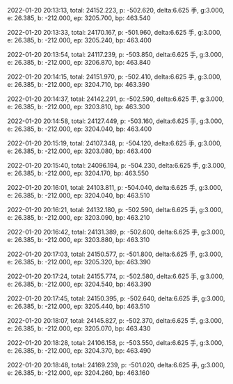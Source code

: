2022-01-20 20:13:13, total: 24152.223, p: -502.620, delta:6.625 手, g:3.000, e: 26.385, b: -212.000, ep: 3205.700, bp: 463.540

2022-01-20 20:13:33, total: 24170.167, p: -501.960, delta:6.625 手, g:3.000, e: 26.385, b: -212.000, ep: 3205.240, bp: 463.400

2022-01-20 20:13:54, total: 24117.239, p: -503.850, delta:6.625 手, g:3.000, e: 26.385, b: -212.000, ep: 3206.870, bp: 463.840

2022-01-20 20:14:15, total: 24151.970, p: -502.410, delta:6.625 手, g:3.000, e: 26.385, b: -212.000, ep: 3204.710, bp: 463.390

2022-01-20 20:14:37, total: 24142.291, p: -502.590, delta:6.625 手, g:3.000, e: 26.385, b: -212.000, ep: 3203.810, bp: 463.300

2022-01-20 20:14:58, total: 24127.449, p: -503.160, delta:6.625 手, g:3.000, e: 26.385, b: -212.000, ep: 3204.040, bp: 463.400

2022-01-20 20:15:19, total: 24107.348, p: -504.120, delta:6.625 手, g:3.000, e: 26.385, b: -212.000, ep: 3203.080, bp: 463.400

2022-01-20 20:15:40, total: 24096.194, p: -504.230, delta:6.625 手, g:3.000, e: 26.385, b: -212.000, ep: 3204.170, bp: 463.550

2022-01-20 20:16:01, total: 24103.811, p: -504.040, delta:6.625 手, g:3.000, e: 26.385, b: -212.000, ep: 3204.040, bp: 463.510

2022-01-20 20:16:21, total: 24132.180, p: -502.590, delta:6.625 手, g:3.000, e: 26.385, b: -212.000, ep: 3203.090, bp: 463.210

2022-01-20 20:16:42, total: 24131.389, p: -502.600, delta:6.625 手, g:3.000, e: 26.385, b: -212.000, ep: 3203.880, bp: 463.310

2022-01-20 20:17:03, total: 24150.577, p: -501.800, delta:6.625 手, g:3.000, e: 26.385, b: -212.000, ep: 3205.320, bp: 463.390

2022-01-20 20:17:24, total: 24155.774, p: -502.580, delta:6.625 手, g:3.000, e: 26.385, b: -212.000, ep: 3204.540, bp: 463.390

2022-01-20 20:17:45, total: 24150.395, p: -502.640, delta:6.625 手, g:3.000, e: 26.385, b: -212.000, ep: 3205.440, bp: 463.510

2022-01-20 20:18:07, total: 24145.827, p: -502.370, delta:6.625 手, g:3.000, e: 26.385, b: -212.000, ep: 3205.070, bp: 463.430

2022-01-20 20:18:28, total: 24106.158, p: -503.550, delta:6.625 手, g:3.000, e: 26.385, b: -212.000, ep: 3204.370, bp: 463.490

2022-01-20 20:18:48, total: 24169.239, p: -501.020, delta:6.625 手, g:3.000, e: 26.385, b: -212.000, ep: 3204.260, bp: 463.160